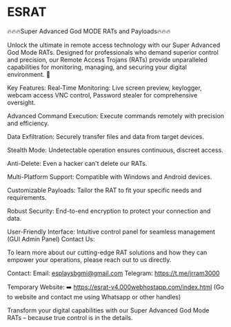 # ESRAT
🔥🔥🔥Super Advanced God MODE RATs and Payloads🔥🔥🔥

Unlock the ultimate in remote access technology with our Super Advanced God Mode RATs. Designed for professionals who demand superior control and precision, our Remote Access Trojans (RATs) provide unparalleled capabilities for monitoring, managing, and securing your digital environment. 🙊

Key Features:
Real-Time Monitoring: Live screen preview, keylogger, webcam access VNC control, Password stealer for comprehensive oversight.

Advanced Command Execution: Execute commands remotely with precision and efficiency.

Data Exfiltration: Securely transfer files and data from target devices.

Stealth Mode: Undetectable operation ensures continuous, discreet access.

Anti-Delete: Even a hacker can't delete our RATs.

Multi-Platform Support: Compatible with Windows and Android devices.

Customizable Payloads: Tailor the RAT to fit your specific needs and requirements.

Robust Security: End-to-end encryption to protect your connection and data.

User-Friendly Interface: Intuitive control panel for seamless management (GUI Admin Panel)
Contact Us:

To learn more about our cutting-edge RAT solutions and how they can empower your operations, please reach out to us directly.

Contact:
Email: esplaysbgmi@gmail.com
Telegram: https://t.me/jrram3000

Temporary Website: ➡️ https://esrat-v4.000webhostapp.com/index.html (Go to website and contact me using Whatsapp or other handles)

Transform your digital capabilities with our Super Advanced God Mode RATs – because true control is in the details.
